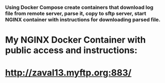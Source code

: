 ### Using Docker Compose create containers that download log file from remote server, parse it, copy to sftp server, start NGINX container with instructions for downloading parsed file.

# My NGINX Docker Container with public access and instructions:
# http://zaval13.myftp.org:883/
